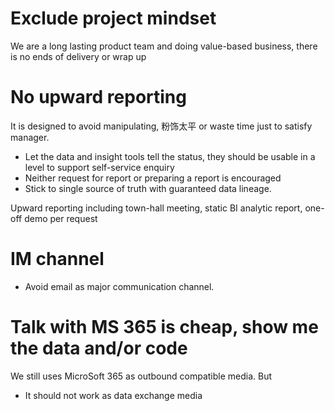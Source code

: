 # Exclude project mindset
We are a long lasting product team and doing value-based business, there is no ends of delivery or wrap up

# No upward reporting
It is designed to avoid manipulating, 粉饰太平 or waste time just to satisfy manager.
- Let the data and insight tools tell the status, they should be usable in a level to support self-service enquiry 
- Neither request for report or preparing a report is encouraged
- Stick to single source of truth with guaranteed data lineage.

Upward reporting including town-hall meeting, static BI analytic report, one-off demo per request

# IM channel 
- Avoid email as major communication channel.

# Talk with MS 365 is cheap, show me the data and/or code
We still uses MicroSoft 365 as outbound compatible media. But
- It should not work as data exchange media

